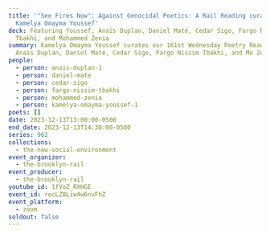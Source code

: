 ```yaml
---
title: '"See Fires Now": Against Genocidal Poetics: A Rail Reading curated by
  Kamelya Omayma Youssef'
deck: Featuring Youssef, Anaïs Duplan, Daniel Maté, Cedar Sigo, Fargo Nissim
  Tbakhi, and Mohammed Zenia
summary: Kamelya Omayma Youssef curates our 161st Wednesday Poetry Reading with
  Anaïs Duplan, Daniel Maté, Cedar Sigo, Fargo Nissim Tbakhi, and Mo Zenia.
people:
  - person: anais-duplan-1
  - person: daniel-mate
  - person: cedar-sigo
  - person: fargo-nissim-tbakhi
  - person: mohammed-zenia
  - person: kamelya-omayma-youssef-1
poets: []
date: 2023-12-13T13:00:00-0500
end_date: 2023-12-13T14:30:00-0500
series: 962
collections:
  - the-new-social-environment
event_organizer:
  - the-brooklyn-rail
event_producer:
  - the-brooklyn-rail
youtube_id: 1fVoZ_RXHGE
event_id: recLZBLiw4w6nvFhZ
event_platform:
  - zoom
soldout: false
---
```

